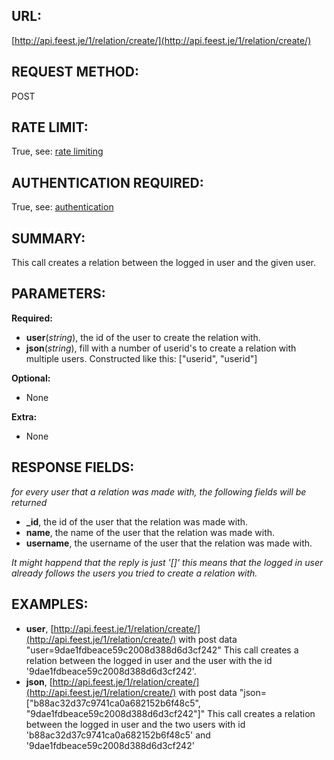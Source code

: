 URL:
----
[http://api.feest.je/1/relation/create/](http://api.feest.je/1/relation/create/)

REQUEST METHOD:
---------------
POST

RATE LIMIT:
-----------
True, see: [rate limiting](<link naar ratelimitpagina>)

AUTHENTICATION REQUIRED:
------------------------
True, see: [authentication](<link naar authpagina>)

SUMMARY:
--------
This call creates a relation between the logged in user and the given user.

PARAMETERS:
-----------

**Required:**
 
 - **user**(*string*), the id of the user to create the relation with.
 - **json**(*string*), fill with a number of userid's to create a relation with multiple users. Constructed like this: ["userid", "userid"]

**Optional:**

 - None
 
**Extra:**

 - None

RESPONSE FIELDS:
----------------
*for every user that a relation was made with, the following fields will be returned*

 - **_id**, the id of the user that the relation was made with.
 - **name**, the name of the user that the relation was made with.
 - **username**, the username of the user that the relation was made with.

 
 *It might happend that the reply is just '[]' this means that the logged in user already follows the users you tried to create a relation with.* 

EXAMPLES:
---------

- **user**, [http://api.feest.je/1/relation/create/](http://api.feest.je/1/relation/create/) with post data "user=9dae1fdbeace59c2008d388d6d3cf242"
This call creates a relation between the logged in user and the user with the id '9dae1fdbeace59c2008d388d6d3cf242'.
- **json**, [http://api.feest.je/1/relation/create/](http://api.feest.je/1/relation/create/) with post data "json=["b88ac32d37c9741ca0a682152b6f48c5", "9dae1fdbeace59c2008d388d6d3cf242"]"
This call creates a relation between the logged in user and the two users with id 'b88ac32d37c9741ca0a682152b6f48c5' and '9dae1fdbeace59c2008d388d6d3cf242'